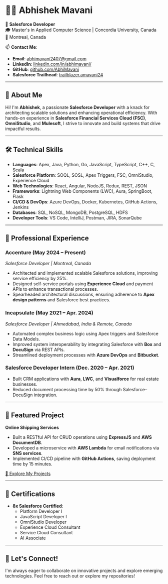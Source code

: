 # 👨‍💻 Abhishek Mavani

🚀 **Salesforce Developer**  
🎓 Master's in Applied Computer Science | Concordia University, Canada  
📍 Montreal, Canada  

📫 **Contact Me**:  
- **Email**: [abhimavani2407@gmail.com](mailto:abhimavani2407@gmail.com)  
- **LinkedIn**: [linkedin.com/in/abhimavani/](https://linkedin.com/in/abhimavani/)  
- **GitHub**: [github.com/AbhiMavani](https://github.com/AbhiMavani)  
- **Salesforce Trailhead**: [trailblazer.amavani24](https://www.salesforce.com/trailblazer/amavani24)

---

## 🌟 About Me

Hi! I'm **Abhishek**, a passionate **Salesforce Developer** with a knack for architecting scalable solutions and enhancing operational efficiency. With hands-on experience in **Salesforce Financial Services Cloud (FSC)**, **OmniStudio**, and **Mulesoft**, I strive to innovate and build systems that drive impactful results.

---

## 🛠️ Technical Skills

- **Languages**: Apex, Java, Python, Go, JavaScript, TypeScript, C++, C, Scala  
- **Salesforce Platform**: SOQL, SOSL, Apex Triggers, FSC, OmniStudio, Experience Cloud  
- **Web Technologies**: React, Angular, NodeJS, Redux, REST, JSON  
- **Frameworks**: Lightning Web Components (LWC), Aura, SpringBoot, Flask  
- **CI/CD & DevOps**: Azure DevOps, Docker, Kubernetes, GitHub Actions, Jenkins  
- **Databases**: SQL, NoSQL, MongoDB, PostgreSQL, HDFS  
- **Developer Tools**: VS Code, IntelliJ, Postman, JIRA, SonarQube  

---

## 💼 Professional Experience

### **Accenture** (May 2024 – Present)  
*Salesforce Developer | Montreal, Canada*  
- Architected and implemented scalable Salesforce solutions, improving service efficiency by 25%.  
- Designed self-service portals using **Experience Cloud** and payment APIs to enhance transactional processes.  
- Spearheaded architectural discussions, ensuring adherence to **Apex design patterns** and Salesforce best practices.

### **Incapsulate** (May 2021 – Apr. 2024)  
*Salesforce Developer | Ahmedabad, India & Remote, Canada*  
- Automated complex business logic using Apex triggers and Salesforce Data Models.  
- Improved system interoperability by integrating Salesforce with **Box** and **DocuSign** via REST APIs.  
- Streamlined deployment processes with **Azure DevOps** and **Bitbucket**.

### **Salesforce Developer Intern** (Dec. 2020 – Apr. 2021)  
- Built CRM applications with **Aura**, **LWC**, and **Visualforce** for real estate businesses.  
- Reduced document processing time by 50% through Salesforce–DocuSign integration.

---

## 🚀 Featured Project

**Online Shipping Services**  
- Built a RESTful API for CRUD operations using **ExpressJS** and **AWS DocumentDB**.  
- Developed a microservice with **AWS Lambda** for email notifications via **SNS services**.  
- Implemented CI/CD pipeline with **GitHub Actions**, saving deployment time by 15 minutes.  

[🔗 Explore My Projects](https://github.com/AbhiMavani?tab=repositories)

---

## 📜 Certifications

- **8x Salesforce Certified**:  
  - Platform Developer I  
  - JavaScript Developer I  
  - OmniStudio Developer  
  - Experience Cloud Consultant  
  - Service Cloud Consultant  
  - AI Associate  

---

## 🌱 Let's Connect!  
I'm always eager to collaborate on innovative projects and explore emerging technologies. Feel free to reach out or explore my repositories!
